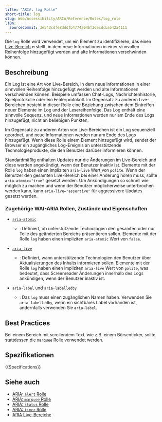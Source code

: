 ```yaml
---
title: "ARIA: log Rolle"
short-title: log
slug: Web/Accessibility/ARIA/Reference/Roles/log_role
l10n:
  sourceCommit: 3e543cdfe8dddfb4774a64bf3decdcbab42a4111
---
```


Die `log` Rolle wird verwendet, um ein Element zu identifizieren, das einen [Live-Bereich](/de/docs/Web/Accessibility/ARIA/Guides/Live_regions) erstellt, in dem neue Informationen in einer sinnvollen Reihenfolge hinzugefügt werden und alte Informationen verschwinden können.

## Beschreibung

Ein Log ist eine Art von Live-Bereich, in dem neue Informationen in einer sinnvollen Reihenfolge hinzugefügt werden und alte Informationen verschwinden können. Beispiele umfassen Chat-Logs, Nachrichtenhistorie, Spielprotokolle oder ein Fehlerprotokoll. Im Gegensatz zu anderen Live-Bereichen besteht in dieser Rolle eine Beziehung zwischen dem Eintreffen neuer Elemente im Log und der Lesereihenfolge. Das Log enthält eine sinnvolle Sequenz, und neue Informationen werden nur am Ende des Logs hinzugefügt, nicht an beliebigen Punkten.

Im Gegensatz zu anderen Arten von Live-Bereichen ist ein Log sequenziell geordnet, und neue Informationen werden nur am Ende des Logs hinzugefügt. Wenn diese Rolle einem Element hinzugefügt wird, sendet der Browser ein zugängliches Log-Ereignis an unterstützende Technologieprodukte, die den Benutzer darüber informieren können.

Standardmäßig enthalten Updates nur die Änderungen im Live-Bereich und diese werden angekündigt, wenn der Benutzer inaktiv ist. Elemente mit der Rolle `log` haben einen impliziten `aria-live` Wert von `polite`. Wenn der Benutzer den gesamten Live-Bereich bei einer Änderung hören muss, sollte `aria-atomic="true"` gesetzt werden. Um Ankündigungen so schnell wie möglich zu machen und wenn der Benutzer möglicherweise unterbrochen werden kann, kann `aria-live="assertive"` für aggressivere Updates gesetzt werden.

### Zugehörige WAI-ARIA Rollen, Zustände und Eigenschaften

- [`aria-atomic`](/de/docs/Web/Accessibility/ARIA/Reference/Attributes/aria-atomic)

  - : Definiert, ob unterstützende Technologien den gesamten oder nur Teile des geänderten Bereichs präsentieren sollen. Elemente mit der Rolle `log` haben einen impliziten `aria-atomic` Wert von `false`.

- [`aria-live`](/de/docs/Web/Accessibility/ARIA/Reference/Attributes/aria-live)

  - : Definiert, wann unterstützende Technologien den Benutzer über Aktualisierungen des Inhalts informieren sollen. Elemente mit der Rolle `log` haben einen impliziten `aria-live` Wert von `polite`, was bedeutet, dass Screenreader Änderungen innerhalb des Logs ankündigen, wenn der Benutzer inaktiv ist.

- `aria-label` und `aria-labelledby`
  - : Das `log` muss einen zugänglichen Namen haben. Verwenden Sie `aria-labelledby`, wenn ein sichtbares Label vorhanden ist, andernfalls verwenden Sie `aria-label`.

## Best Practices

Bei einem Bereich mit scrollendem Text, wie z.B. einem Börsenticker, sollte stattdessen die [`marquee`](/de/docs/Web/Accessibility/ARIA/Reference/Roles/marquee_role) Rolle verwendet werden.

## Spezifikationen

{{Specifications}}

## Siehe auch

- [ARIA: `alert` Rolle](/de/docs/Web/Accessibility/ARIA/Reference/Roles/alert_role)
- [ARIA: `marquee` Rolle](/de/docs/Web/Accessibility/ARIA/Reference/Roles/marquee_role)
- [ARIA: `status` Rolle](/de/docs/Web/Accessibility/ARIA/Reference/Roles/status_role)
- [ARIA: `timer` Rolle](/de/docs/Web/Accessibility/ARIA/Reference/Roles/timer_role)
- [ARIA Live-Bereiche](/de/docs/Web/Accessibility/ARIA/Guides/Live_regions)
